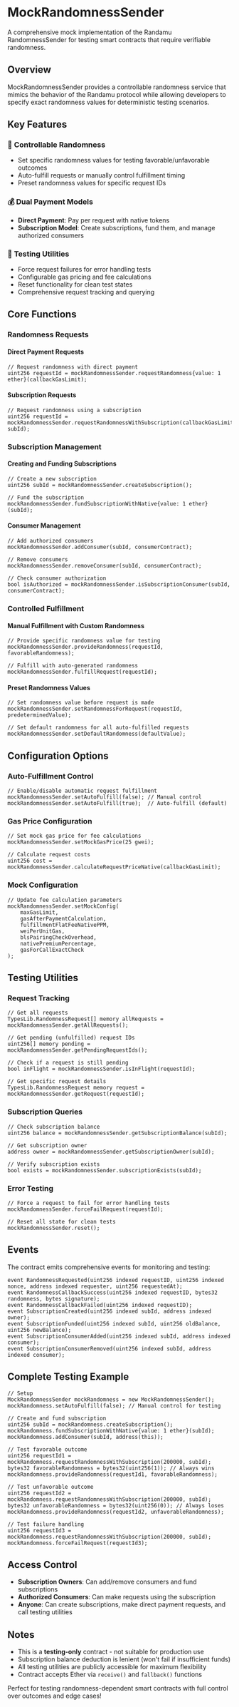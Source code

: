 # MockRandomnessSender

A comprehensive mock implementation of the Randamu RandomnessSender for testing smart contracts that require verifiable randomness.

## Overview

MockRandomnessSender provides a controllable randomness service that mimics the behavior of the Randamu protocol while allowing developers to specify exact randomness values for deterministic testing scenarios.

## Key Features

### 🎯 **Controllable Randomness**
- Set specific randomness values for testing favorable/unfavorable outcomes
- Auto-fulfill requests or manually control fulfillment timing
- Preset randomness values for specific request IDs

### 💰 **Dual Payment Models**
- **Direct Payment**: Pay per request with native tokens
- **Subscription Model**: Create subscriptions, fund them, and manage authorized consumers

### 🔧 **Testing Utilities**
- Force request failures for error handling tests
- Configurable gas pricing and fee calculations
- Reset functionality for clean test states
- Comprehensive request tracking and querying

## Core Functions

### Randomness Requests

#### Direct Payment Requests
```solidity
// Request randomness with direct payment
uint256 requestId = mockRandomnessSender.requestRandomness{value: 1 ether}(callbackGasLimit);
```

#### Subscription Requests
```solidity
// Request randomness using a subscription
uint256 requestId = mockRandomnessSender.requestRandomnessWithSubscription(callbackGasLimit, subId);
```

### Subscription Management

#### Creating and Funding Subscriptions
```solidity
// Create a new subscription
uint256 subId = mockRandomnessSender.createSubscription();

// Fund the subscription
mockRandomnessSender.fundSubscriptionWithNative{value: 1 ether}(subId);
```

#### Consumer Management
```solidity
// Add authorized consumers
mockRandomnessSender.addConsumer(subId, consumerContract);

// Remove consumers
mockRandomnessSender.removeConsumer(subId, consumerContract);

// Check consumer authorization
bool isAuthorized = mockRandomnessSender.isSubscriptionConsumer(subId, consumerContract);
```

### Controlled Fulfillment

#### Manual Fulfillment with Custom Randomness
```solidity
// Provide specific randomness value for testing
mockRandomnessSender.provideRandomness(requestId, favorableRandomness);

// Fulfill with auto-generated randomness
mockRandomnessSender.fulfillRequest(requestId);
```

#### Preset Randomness Values
```solidity
// Set randomness value before request is made
mockRandomnessSender.setRandomnessForRequest(requestId, predeterminedValue);

// Set default randomness for all auto-fulfilled requests
mockRandomnessSender.setDefaultRandomness(defaultValue);
```

## Configuration Options

### Auto-Fulfillment Control
```solidity
// Enable/disable automatic request fulfillment
mockRandomnessSender.setAutoFulfill(false); // Manual control
mockRandomnessSender.setAutoFulfill(true);  // Auto-fulfill (default)
```

### Gas Price Configuration
```solidity
// Set mock gas price for fee calculations
mockRandomnessSender.setMockGasPrice(25 gwei);

// Calculate request costs
uint256 cost = mockRandomnessSender.calculateRequestPriceNative(callbackGasLimit);
```

### Mock Configuration
```solidity
// Update fee calculation parameters
mockRandomnessSender.setMockConfig(
    maxGasLimit,
    gasAfterPaymentCalculation,
    fulfillmentFlatFeeNativePPM,
    weiPerUnitGas,
    blsPairingCheckOverhead,
    nativePremiumPercentage,
    gasForCallExactCheck
);
```

## Testing Utilities

### Request Tracking
```solidity
// Get all requests
TypesLib.RandomnessRequest[] memory allRequests = mockRandomnessSender.getAllRequests();

// Get pending (unfulfilled) request IDs
uint256[] memory pending = mockRandomnessSender.getPendingRequestIds();

// Check if a request is still pending
bool inFlight = mockRandomnessSender.isInFlight(requestId);

// Get specific request details
TypesLib.RandomnessRequest memory request = mockRandomnessSender.getRequest(requestId);
```

### Subscription Queries
```solidity
// Check subscription balance
uint256 balance = mockRandomnessSender.getSubscriptionBalance(subId);

// Get subscription owner
address owner = mockRandomnessSender.getSubscriptionOwner(subId);

// Verify subscription exists
bool exists = mockRandomnessSender.subscriptionExists(subId);
```

### Error Testing
```solidity
// Force a request to fail for error handling tests
mockRandomnessSender.forceFailRequest(requestId);

// Reset all state for clean tests
mockRandomnessSender.reset();
```

## Events

The contract emits comprehensive events for monitoring and testing:

```solidity
event RandomnessRequested(uint256 indexed requestID, uint256 indexed nonce, address indexed requester, uint256 requestedAt);
event RandomnessCallbackSuccess(uint256 indexed requestID, bytes32 randomness, bytes signature);
event RandomnessCallbackFailed(uint256 indexed requestID);
event SubscriptionCreated(uint256 indexed subId, address indexed owner);
event SubscriptionFunded(uint256 indexed subId, uint256 oldBalance, uint256 newBalance);
event SubscriptionConsumerAdded(uint256 indexed subId, address indexed consumer);
event SubscriptionConsumerRemoved(uint256 indexed subId, address indexed consumer);
```

## Complete Testing Example

```solidity
// Setup
MockRandomnessSender mockRandomness = new MockRandomnessSender();
mockRandomness.setAutoFulfill(false); // Manual control for testing

// Create and fund subscription
uint256 subId = mockRandomness.createSubscription();
mockRandomness.fundSubscriptionWithNative{value: 1 ether}(subId);
mockRandomness.addConsumer(subId, address(this));

// Test favorable outcome
uint256 requestId1 = mockRandomness.requestRandomnessWithSubscription(200000, subId);
bytes32 favorableRandomness = bytes32(uint256(1)); // Always wins
mockRandomness.provideRandomness(requestId1, favorableRandomness);

// Test unfavorable outcome
uint256 requestId2 = mockRandomness.requestRandomnessWithSubscription(200000, subId);
bytes32 unfavorableRandomness = bytes32(uint256(0)); // Always loses
mockRandomness.provideRandomness(requestId2, unfavorableRandomness);

// Test failure handling
uint256 requestId3 = mockRandomness.requestRandomnessWithSubscription(200000, subId);
mockRandomness.forceFailRequest(requestId3);
```

## Access Control

- **Subscription Owners**: Can add/remove consumers and fund subscriptions
- **Authorized Consumers**: Can make requests using the subscription
- **Anyone**: Can create subscriptions, make direct payment requests, and call testing utilities

## Notes

- This is a **testing-only** contract - not suitable for production use
- Subscription balance deduction is lenient (won't fail if insufficient funds)
- All testing utilities are publicly accessible for maximum flexibility
- Contract accepts Ether via `receive()` and `fallback()` functions

Perfect for testing randomness-dependent smart contracts with full control over outcomes and edge cases!